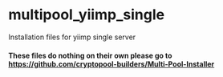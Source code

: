 # multipool_yiimp_single
Installation files for yiimp single server

#### These files do nothing on their own please go to https://github.com/cryptopool-builders/Multi-Pool-Installer
